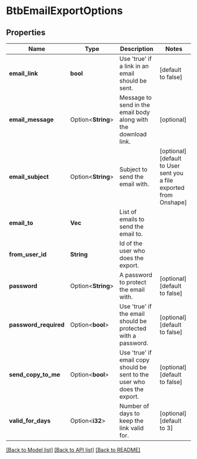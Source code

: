 # BtbEmailExportOptions

## Properties

Name | Type | Description | Notes
------------ | ------------- | ------------- | -------------
**email_link** | **bool** | Use 'true' if a link in an email should be sent. | [default to false]
**email_message** | Option<**String**> | Message to send in the email body along with the download link. | [optional]
**email_subject** | Option<**String**> | Subject to send the email with. | [optional][default to User sent you a file exported from Onshape]
**email_to** | **Vec<String>** | List of emails to send the email to. | 
**from_user_id** | **String** | Id of the user who does the export. | 
**password** | Option<**String**> | A password to protect the email with. | [optional][default to false]
**password_required** | Option<**bool**> | Use 'true' if the email should be protected with a password. | [optional][default to false]
**send_copy_to_me** | Option<**bool**> | Use 'true' if email copy should be sent to the user who does the export. | [optional][default to false]
**valid_for_days** | Option<**i32**> | Number of days to keep the link valid for. | [optional][default to 3]

[[Back to Model list]](../README.md#documentation-for-models) [[Back to API list]](../README.md#documentation-for-api-endpoints) [[Back to README]](../README.md)


